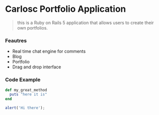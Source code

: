 # Carlosc Portfolio Application

> this is a Ruby on Rails 5 application that allows users to create their own portfolios.

### Feautres 

- Real time chat engine for comments
- Blog 
- Portfolio
- Drag  and drop interface

### Code Example 

```ruby
def my_great_method
  puts "here it is"
end
```

```javascript
alert('Hi there');
```